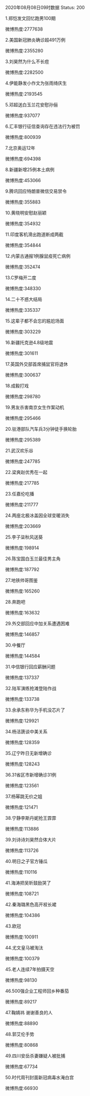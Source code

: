 2020年08月08日09时数据
Status: 200

1.郑恺发文回忆跑男100期

微博热度:2777638

2.美国新冠肺炎确诊超491万例

微博热度:2355280

3.刘昊然为什么不长痘

微博热度:2282500

4.伊能静发小作文为张雨绮庆生

微博热度:2193545

5.邓超送白玉兰花安慰孙俪

微博热度:937077

6.汇丰银行征信查询存在违法行为被罚

微博热度:800939

7.北京奥运12年

微博热度:694398

8.新疆新增25例本土病例

微博热度:453066

9.腾讯回应特朗普微信交易禁令

微博热度:355883

10.黄晓明安慰赵丽颖

微博热度:354932

11.印度客机滑出跑道断成两截

微博热度:354844

12.内蒙古通报1例腺鼠疫死亡病例

微博热度:352474

13.C罗梅开二度

微博热度:348330

14.二十不惑大结局

微博热度:335337

15.这辈子都不会忘的尴尬场面

微博热度:303229

16.新疆托克逊4.8级地震

微博热度:301611

17.英国外交部首席捕鼠官将退休

微博热度:300637

18.成毅打戏

微博热度:298780

19.男友杀害南京女生作案动机

微博热度:295466

20.驻港部队汽车兵3分钟徒手换轮胎

微博热度:295389

21.武汉欢乐谷

微博热度:247785

22.梁爽赵优秀在一起

微博热度:217785

23.任嘉伦吃播

微博热度:211777

24.两座北极冰盖因全球变暖消失

微博热度:203669

25.李子柒秋风送葵

微博热度:198914

26.陈宝国白玉兰最佳男主角

微博热度:187792

27.地铁帅哥图鉴

微博热度:165260

28.奔跑吧

微博热度:163632

29.外交部回应中加关系遭遇困难

微博热度:146857

30.中餐厅

微博热度:144584

31.中信银行回应薪酬问题

微博热度:137337

32.陆军演练抢滩登陆作战

微博热度:133738

33.余承东称华为手机没芯片了

微博热度:129921

34.杨洁篪谈中美关系

微博热度:128359

35.辽宁昨日无新增确诊

微博热度:128243

36.31省区市新增确诊31例

微博热度:123561

37.杨幂跳无价之姐

微博热度:121471

38.宁静李斯丹妮抢王霏霏

微博热度:113886

39.刘诗诗刘昊然合体大片

微博热度:113726

40.明日之子官方锤瓜

微博热度:110116

41.海涛把吴昕鼓励哭了

微博热度:108721

42.秦海璐黑色高开衩长裙

微博热度:104386

43.欧冠

微博热度:100911

44.尤文皇马被淘汰

微博热度:100379

45.老人连续7年拍摄天空

微博热度:98130

46.500强企业工程师回乡种番茄

微博热度:89217

47.鞠婧祎 谢谢善良的人

微博热度:88890

48.郭艾伦手势

微博热度:80868

49.四川安岳杀妻嫌疑人被批捕

微博热度:67734

50.时代周刊封面新冠病毒水淹白宫

微博热度:66930

